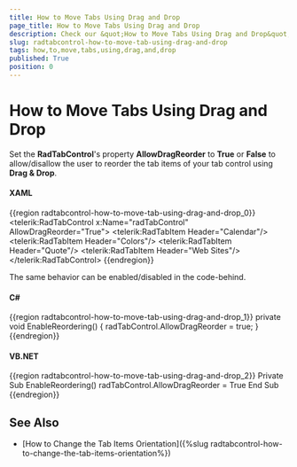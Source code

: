 ```yaml
---
title: How to Move Tabs Using Drag and Drop
page_title: How to Move Tabs Using Drag and Drop
description: Check our &quot;How to Move Tabs Using Drag and Drop&quot; documentation article for the RadTabControl {{ site.framework_name }} control.
slug: radtabcontrol-how-to-move-tab-using-drag-and-drop
tags: how,to,move,tabs,using,drag,and,drop
published: True
position: 0
---
```


# How to Move Tabs Using Drag and Drop

Set the __RadTabControl__'s property __AllowDragReorder__ to __True__ or __False__ to allow/disallow the user to reorder the tab items of your tab control using __Drag & Drop__.

#### __XAML__  
{{region radtabcontrol-how-to-move-tab-using-drag-and-drop_0}}
	<telerik:RadTabControl x:Name="radTabControl" AllowDragReorder="True">
	    <telerik:RadTabItem Header="Calendar"/>
	    <telerik:RadTabItem Header="Colors"/>
	    <telerik:RadTabItem Header="Quote"/>
	    <telerik:RadTabItem Header="Web Sites"/>
	</telerik:RadTabControl>
{{endregion}}

The same behavior can be enabled/disabled in the code-behind.

#### __C#__  
{{region radtabcontrol-how-to-move-tab-using-drag-and-drop_1}}
	private void EnableReordering()
	{
	    radTabControl.AllowDragReorder = true;
	}
{{endregion}}

#### __VB.NET__  
{{region radtabcontrol-how-to-move-tab-using-drag-and-drop_2}}
    Private Sub EnableReordering()
        radTabControl.AllowDragReorder = True
    End Sub
{{endregion}}

## See Also 
 * [How to Change the Tab Items Orientation]({%slug radtabcontrol-how-to-change-the-tab-items-orientation%})
